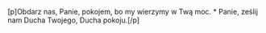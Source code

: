 [p]Obdarz nas, Panie, pokojem, bo my wierzymy w Twą moc. * Panie, ześlij nam Ducha Twojego, Ducha pokoju.[/p]